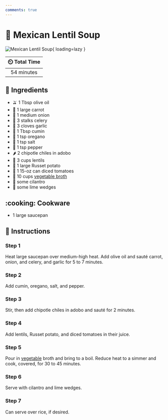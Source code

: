 ```yaml
---
comments: true
---
```

# :stew: Mexican Lentil Soup

![Mexican Lentil Soup](../assets/images/mexican-lentil-soup.jpg){ loading=lazy }

| :timer_clock: Total Time |
|:-----------------------: |
| 54 minutes |

## :salt: Ingredients

- :olive: 1 Tbsp olive oil
- :carrot: 1 large carrot
- :onion: 1 medium onion
- :leafy_green: 3 stalks celery
- :garlic: 3 cloves garlic
- :herb: 1 Tbsp cumin
- :herb: 1 tsp oregano
- :salt: 1 tsp salt
- :salt: 1 tsp pepper
- :hot_pepper: 2 chipotle chiles in adobo
- :curry: 3 cups lentils
- :potato: 1 large Russet potato
- :tomato: 1 15-oz can diced tomatoes
- :stew: 10 cups [vegetable broth][1]
- :herb: some cilantro
- :lemon: some lime wedges

## :cooking: Cookware

- 1 large saucepan

## :pencil: Instructions

### Step 1

Heat large saucepan over medium-high heat. Add olive oil and sauté carrot, onion, and celery, and garlic for 5 to 7
minutes.

### Step 2

Add cumin, oregano, salt, and pepper.

### Step 3

Stir, then add chipotle chiles in adobo and sauté for 2 minutes.

### Step 4

Add lentils, Russet potato, and diced tomatoes in their juice.

### Step 5

Pour in [vegetable][1] broth and bring to a boil. Reduce heat to a simmer and cook, covered, for 30 to 45 minutes.

### Step 6

Serve with cilantro and lime wedges.

### Step 7

Can serve over rice, if desired.

[1]: <../ingredients/vegetable-broth.md>
